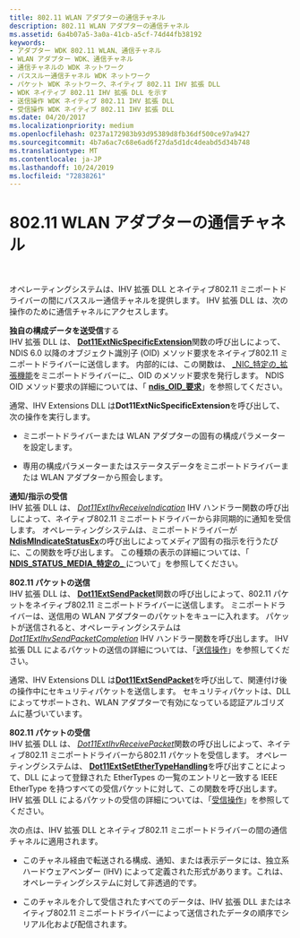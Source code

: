 ```yaml
---
title: 802.11 WLAN アダプターの通信チャネル
description: 802.11 WLAN アダプターの通信チャネル
ms.assetid: 6a4b07a5-3a0a-41cb-a5cf-74d44fb38192
keywords:
- アダプター WDK 802.11 WLAN、通信チャネル
- WLAN アダプター WDK、通信チャネル
- 通信チャネルの WDK ネットワーク
- パススルー通信チャネル WDK ネットワーク
- パケット WDK ネットワーク、ネイティブ 802.11 IHV 拡張 DLL
- WDK ネイティブ 802.11 IHV 拡張 DLL を示す
- 送信操作 WDK ネイティブ 802.11 IHV 拡張 DLL
- 受信操作 WDK ネイティブ 802.11 IHV 拡張 DLL
ms.date: 04/20/2017
ms.localizationpriority: medium
ms.openlocfilehash: 0237a172983b93d95389d8fb36df500ce97a9427
ms.sourcegitcommit: 4b7a6ac7c68e6ad6f27da5d1dc4deabd5d34b748
ms.translationtype: MT
ms.contentlocale: ja-JP
ms.lasthandoff: 10/24/2019
ms.locfileid: "72838261"
---
```

# <a name="80211-wlan-adapter-communication-channel"></a>802.11 WLAN アダプターの通信チャネル




 

オペレーティングシステムは、IHV 拡張 DLL とネイティブ802.11 ミニポートドライバーの間にパススルー通信チャネルを提供します。 IHV 拡張 DLL は、次の操作のために通信チャネルにアクセスします。

<a href="" id="--------sending-receiving-proprietary-configuration-data"></a>**独自の構成データを送受信**する  
IHV 拡張 DLL は、 [**Dot11ExtNicSpecificExtension**](https://docs.microsoft.com/windows-hardware/drivers/ddi/wlanihv/nc-wlanihv-dot11ext_nic_specific_extension)関数の呼び出しによって、NDIS 6.0 以降のオブジェクト識別子 (OID) メソッド要求をネイティブ802.11 ミニポートドライバーに送信します。 内部的には、この関数は、 [\_NIC\_特定の\_拡張機能](https://docs.microsoft.com/windows-hardware/drivers/network/oid-dot11-nic-specific-extension)をミニポートドライバーに\_、OID のメソッド要求を発行します。 NDIS OID メソッド要求の詳細については、「 [**ndis\_OID\_要求**](https://docs.microsoft.com/windows-hardware/drivers/ddi/ndis/ns-ndis-_ndis_oid_request)」を参照してください。

通常、IHV Extensions DLL は**Dot11ExtNicSpecificExtension**を呼び出して、次の操作を実行します。

-   ミニポートドライバーまたは WLAN アダプターの固有の構成パラメーターを設定します。

-   専用の構成パラメーターまたはステータスデータをミニポートドライバーまたは WLAN アダプターから照会します。

<a href="" id="receiving-notifications-indications"></a>**通知/指示の受信**  
IHV 拡張 DLL は、 [*Dot11ExtIhvReceiveIndication*](https://docs.microsoft.com/windows-hardware/drivers/ddi/wlanihv/nc-wlanihv-dot11extihv_receive_indication) IHV ハンドラー関数の呼び出しによって、ネイティブ802.11 ミニポートドライバーから非同期的に通知を受信します。 オペレーティングシステムは、ミニポートドライバーが[**NdisMIndicateStatusEx**](https://docs.microsoft.com/windows-hardware/drivers/ddi/ndis/nf-ndis-ndismindicatestatusex)の呼び出しによってメディア固有の指示を行うたびに、この関数を呼び出します。 この種類の表示の詳細については、「 [**NDIS\_STATUS\_MEDIA\_特定の\_** ](https://docs.microsoft.com/windows-hardware/drivers/network/ndis-status-media-specific-indication)について」を参照してください。

<a href="" id="sending-802-11-packets"></a>**802.11 パケットの送信**  
IHV 拡張 DLL は、 [**Dot11ExtSendPacket**](https://docs.microsoft.com/windows-hardware/drivers/ddi/wlanihv/nc-wlanihv-dot11ext_send_packet)関数の呼び出しによって、802.11 パケットをネイティブ802.11 ミニポートドライバーに送信します。 ミニポートドライバーは、送信用の WLAN アダプターのパケットをキューに入れます。 パケットが送信されると、オペレーティングシステムは[*Dot11ExtIhvSendPacketCompletion*](https://docs.microsoft.com/windows-hardware/drivers/ddi/wlanihv/nc-wlanihv-dot11extihv_send_packet_completion) IHV ハンドラー関数を呼び出します。 IHV 拡張 DLL によるパケットの送信の詳細については、「[送信操作](send-operations.md)」を参照してください。

通常、IHV Extensions DLL は[**Dot11ExtSendPacket**](https://docs.microsoft.com/windows-hardware/drivers/ddi/wlanihv/nc-wlanihv-dot11ext_send_packet)を呼び出して、関連付け後の操作中にセキュリティパケットを送信します。 セキュリティパケットは、DLL によってサポートされ、WLAN アダプターで有効になっている認証アルゴリズムに基づいています。

<a href="" id="receiving-802-11-packets"></a>**802.11 パケットの受信**  
IHV 拡張 DLL は、 [*Dot11ExtIhvReceivePacket*](https://docs.microsoft.com/windows-hardware/drivers/ddi/wlanihv/nc-wlanihv-dot11extihv_receive_packet)関数の呼び出しによって、ネイティブ802.11 ミニポートドライバーから802.11 パケットを受信します。 オペレーティングシステムは、 [**Dot11ExtSetEtherTypeHandling**](https://docs.microsoft.com/windows-hardware/drivers/ddi/wlanihv/nc-wlanihv-dot11ext_set_ethertype_handling)を呼び出すことによって、DLL によって登録された EtherTypes の一覧のエントリと一致する IEEE EtherType を持つすべての受信パケットに対して、この関数を呼び出します。 IHV 拡張 DLL によるパケットの受信の詳細については、「[受信操作](receive-operations.md)」を参照してください。

次の点は、IHV 拡張 DLL とネイティブ802.11 ミニポートドライバーの間の通信チャネルに適用されます。

-   このチャネル経由で転送される構成、通知、または表示データには、独立系ハードウェアベンダー (IHV) によって定義された形式があります。これは、オペレーティングシステムに対して非透過的です。

-   このチャネルを介して受信されたすべてのデータは、IHV 拡張 DLL またはネイティブ802.11 ミニポートドライバーによって送信されたデータの順序でシリアル化および配信されます。

 

 





